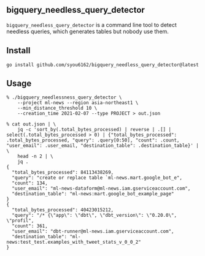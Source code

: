 ## bigquery_needless_query_detector
`bigquery_needless_query_detector` is a command line tool to detect needless queries, which generates tables but nobody use them. 

## Install

```
go install github.com/syou6162/bigquery_needless_query_detector@latest
```

## Usage

```
% ./bigquery_needlessness_query_detector \
    --project ml-news --region asia-northeast1 \
    --min_distance_threshold 10 \
    --creation_time 2021-02-07 --type PROJECT > out.json

% cat out.json | \
    jq -c 'sort_by(.total_bytes_processed) | reverse | .[] | select(.total_bytes_processed > 0) | {"total_bytes_processed": .total_bytes_processed, "query": .query[0:50], "count": .count, "user_email": .user_email, "destination_table": .destination_table}' | \
    head -n 2 | \
    jq .
{
  "total_bytes_processed": 84113438269,
  "query": "create or replace table `ml-news.mart.google_bot_e",
  "count": 134,
  "user_email": "ml-news-dataform@ml-news.iam.gserviceaccount.com",
  "destination_table": "ml-news:mart.google_bot_example_page"
}
{
  "total_bytes_processed": 40423015212,
  "query": "/* {\"app\": \"dbt\", \"dbt_version\": \"0.20.0\", \"profil",
  "count": 361,
  "user_email": "dbt-runner@ml-news.iam.gserviceaccount.com",
  "destination_table": "ml-news:test_test.examples_with_tweet_stats_v_0_0_2"
}
```
